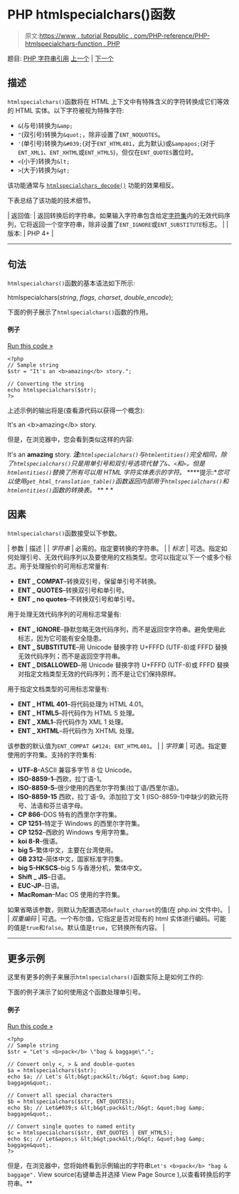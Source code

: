 # PHP htmlspecialchars()函数

> 原文:[https://www . tutorial Republic . com/PHP-reference/PHP-htmlspecialchars-function . PHP](https://www.tutorialrepublic.com/php-reference/php-htmlspecialchars-function.php)

题目: [PHP 字符串引用](php-string-functions.php) [上一个](php-htmlspecialchars-decode-function.php) | [下一个](php-implode-function.php)

## 描述

`htmlspecialchars()`函数将在 HTML 上下文中有特殊含义的字符转换成它们等效的 HTML 实体。以下字符被视为特殊字符:

*   `&`(与号)转换为`&amp;`
*   `"`(双引号)转换为`&quot;`，除非设置了`ENT_NOQUOTES`。
*   `'`(单引号)转换为`&#039;`(对于`ENT_HTML401`，此为默认)或`&ampapos;`(对于`ENT_XML1`、`ENT_XHTML`或`ENT_HTML5`)，但仅在`ENT_QUOTES`置位时。
*   `<`(小于)转换为`&lt;`
*   `>`(大于)转换为`&gt;`

该功能通常与 [`htmlspecialchars_decode()`](php-htmlspecialchars-decode-function.php) 功能的效果相反。

下表总结了该功能的技术细节。

| 返回值: | 返回转换后的字符串。如果输入字符串包含给定[字符集](#charset)内的无效代码序列，它将返回一个空字符串，除非设置了`ENT_IGNORE`或`ENT_SUBSTITUTE`标志。 |
| 版本: | PHP 4+ |

* * *

## 句法

`htmlspecialchars()`函数的基本语法如下所示:

htmlspecialchars(*string*, *flags*, *charset*, *double_encode*);

下面的例子展示了`htmlspecialchars()`函数的作用。

#### 例子

[Run this code »](../codelab.php?topic=php&file=convert-special-characters-to-html-entities "Run this code to view the output")

```
<?php
// Sample string
$str = "It's an <b>amazing</b> story.";

// Converting the string
echo htmlspecialchars($str);
?>
```

上述示例的输出将是(查看源代码以获得一个概念):

It's an &lt;b&gt;amazing&lt;/b&gt; story.

但是，在浏览器中，您会看到类似这样的内容:

It's an <b>amazing</b> story. ***注:**`htmlspecialchars()`与`htmlentities()`完全相同，除了`htmlspecialchars()`只是用单引号和双引号选项代替了`&`、`<`和`>`。但是`htmlentities()`替换了所有可以用 HTML 字符实体表示的字符。*  ****提示:**您可以使用`get_html_translation_table()`函数返回内部用于`htmlspecialchars()`和`htmlentities()`函数的转换表。*  ** * *

## 因素

`htmlspecialchars()`函数接受以下参数。

| 参数 | 描述 |
| *字符串* | 必需的。指定要转换的字符串。 |
| *标志* | 可选。指定如何处理引号、无效代码序列以及要使用的文档类型。您可以指定以下一个或多个标志。用于处理报价的可用标志常量有:

*   **ENT _ COMPAT**–转换双引号，保留单引号不转换。
*   **ENT _ QUOTES**–转换双引号和单引号。
*   **ENT _ no quotes**–不转换双引号和单引号。

用于处理无效代码序列的可用标志常量有:

*   **ENT _ IGNORE**–静默忽略无效代码序列，而不是返回空字符串。避免使用此标志，因为它可能有安全隐患。
*   **ENT _ SUBSTITUTE**–用 Unicode 替换字符 U+FFFD (UTF-8)或 FFFD 替换无效代码序列；而不是返回空字符串。
*   **ENT _ DISALLOWED**–用 Unicode 替换字符 U+FFFD (UTF-8)或 FFFD 替换对指定文档类型无效的代码序列；而不是让它们保持原样。

用于指定文档类型的可用标志常量有:

*   **ENT _ HTML 401**–将代码处理为 HTML 4.01。
*   **ENT _ HTML5**–将代码作为 HTML 5 处理。
*   **ENT _ XML1**–将代码作为 XML 1 处理。
*   **ENT _ XHTML**–将代码作为 XHTML 处理。

该参数的默认值为`ENT_COMPAT &#124; ENT_HTML401`。 |
| *字符集* | 可选。指定要使用的字符集。支持的字符集有:

*   **UTF-8**–ASCII 兼容多字节 8 位 Unicode。
*   **ISO-8859-1**–西欧，拉丁语-1。
*   **ISO-8859-5**–很少使用的西里尔字符集(拉丁语/西里尔语)。
*   **ISO-8859-15** 西欧，拉丁语-9。添加拉丁文 1 (ISO-8859-1)中缺少的欧元符号、法语和芬兰语字母。
*   **CP 866**–DOS 特有的西里尔字符集。
*   **CP 1251**–特定于 Windows 的西里尔字符集。
*   **CP 1252**–西欧的 Windows 专用字符集。
*   **koi 8-R**–俄语。
*   **big 5**–繁体中文，主要在台湾使用。
*   **GB 2312**–简体中文，国家标准字符集。
*   **big 5-HKSCS**–big 5 与香港分机，繁体中文。
*   **Shift _ JIS**–日语。
*   **EUC-JP**–日语。
*   **MacRoman**–Mac OS 使用的字符集。

如果省略该参数，则默认为配置选项`default_charset`的值(在 php.ini 文件中)。 |
| *双重编码* | 可选。一个布尔值，它指定是否对现有的 html 实体进行编码。可能的值是`true`和`false`。默认值是`true`，它转换所有内容。 |

* * *

## 更多示例

这里有更多的例子来展示`htmlspecialchars()`函数实际上是如何工作的:

下面的例子演示了如何使用这个函数处理单引号。

#### 例子

[Run this code »](../codelab.php?topic=php&file=handling-single-quotes-using-htmlspecialchars "Run this code to view the output")

```
<?php
// Sample string
$str = "Let's <b>pack</b> \"bag & baggage\".";

// Convert only <, > & and double-quotes
$a = htmlspecialchars($str);
echo $a; // Let's &lt;b&gt;pack&lt;/b&gt; &quot;bag &amp; baggage&quot;.

// Convert all special characters
$b = htmlspecialchars($str, ENT_QUOTES);
echo $b; // Let&#039;s &lt;b&gt;pack&lt;/b&gt; &quot;bag &amp; baggage&quot;.

// Convert single quotes to named entity
$c = htmlspecialchars($str, ENT_QUOTES | ENT_HTML5);
echo $c; // Let&apos;s &lt;b&gt;pack&lt;/b&gt; &quot;bag &amp; baggage&quot;.
?>
```

但是，在浏览器中，您将始终看到示例输出的字符串`Let's <b>pack</b> "bag & baggage".` View source(右键单击并选择 View Page Source ),以查看转换后的字符串。**